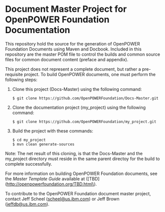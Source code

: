 # Document Master Project for OpenPOWER Foundation Documentation
This repository hold the source for the generation of OpenPOWER
Foundation Documents using Maven and Docbook.  Included in this repository
are the master POM file to control the builds and common source
files for common document content (preface and appendix).

This project does not represent a complete document, but rather
a pre-requisite project.  To build OpenPOWER documents, one must
perform the following steps:

1. Clone this project (Docs-Master) using the following command:
    ```
    $ git clone https://github.com/OpenPOWERFoundation/Docs-Master.git
    ```
2. Clone the documentation project (my_project) using the following command:
    ```
    $ git clone https://github.com/OpenPOWERFoundation/my_project.git
    ```
3. Build the project with these commands:
    ```
    $ cd my_project
    $ mvn clean generate-sources
    ```

Note: The net result of this cloning, is that the Docs-Master and
the my_project directory must reside in the same parent directoy
for the build to complete successfully.

For more information on building OpenPOWER Foundation documents,
see the *Master Template Guide* available at \([TBD](http://openpowerfoundation.org/TBD.html\).

To contribute to the OpenPOWER Foundation document master project, contact Jeff Scheel \([scheel@us.ibm.com](mailto://scheel@us.ibm.com)\) or 
Jeff Brown \([jeffdb@us.ibm.com](mailto://jeffdb@us.ibm.com)\).
